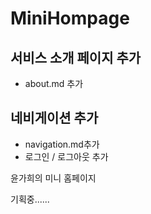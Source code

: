 # MiniHompage

## 서비스 소개 페이지 추가

- about.md 추가

## 네비게이션 추가

- navigation.md추가
- 로그인 / 로그아웃 추가

윤가희의 미니 홈페이지

기획중......
